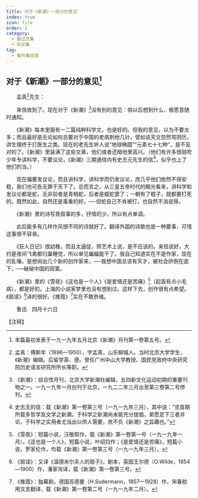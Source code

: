 ```yaml
---
title: 对于《新潮》一部分的意见
index: true
icon: file
order: 2
category:
  - 鲁迅文集
  - 杂文集
tag:  
  - 集外集拾遗
---
```


## 对于《新潮》一部分的意见[^①]

　　孟真[^②]先生：

　　来信收到了。现在对于《新潮》[^③]没有别的意见：倘以后想到什么，极愿意随时通知。

　　《新潮》每本里面有一二篇纯粹科学文，也是好的。但我的意见，以为不要太多；而且最好是无论如何总要对于中国的老病刺他几针，譬如说天文忽然骂阴历，讲生理终于打医生之类。现在的老先生听人说“地球椭圆”“元素七十七种”，是不反对的了。《新潮》里装满了这些文章，他们或者还暗地里高兴。（他们有许多很鼓吹少年专讲科学，不要议论，《新潮》三期通信内有史志元先生的信[^④]，似乎也上了他们的当。）

　　现在偏要发议论，而且讲科学，讲科学而仍发议论，庶几乎他们依然不得安稳，我们也可告无罪于天下了。总而言之，从三皇五帝时代的眼光看来，讲科学和发议论都是蛇，无非前者是青梢蛇，后者是蝮蛇罢了；一朝有了棍子，就都要打死的。既然如此，自然还是毒重的好。──但蛇自己不肯被打，也自然不消说得。

　　《新潮》里的诗写景叙事的多，抒情的少，所以有点单调。

　　此后能多有几样作风很不同的诗就好了。翻译外国的诗歌也是一种要事，可惜这事很不容易。

　　《狂人日记》很幼稚，而且太逼促，照艺术上说，是不应该的。来信说好，大约是夜间飞禽都归巢睡觉，所以单见蝙蝠能干了。我自己知道实在不是作家，现在的乱嚷，是想闹出几个新的创作家来，──我想中国总该有天才，被社会挤倒在底下，──破破中国的寂寞。

　　《新潮》里的《雪夜》《这也是一个人》《是爱情还是苦痛》[^⑤]（起首有点小毛病），都是好的。上海的小说家梦里也没有想到过。这样下去，创作很有点希望。《扇误》[^⑥]译的很好。《推霞》[^⑦]实在不敢恭维。

　　鲁迅　四月十六日

【注释】

[^①]: 本篇最初发表于一九一九年五月北京《新潮》月刊第一卷第五号。

[^②]: 孟真：傅斯年（1896—1950），字孟真，山东聊城人。当时北京大学学生，《新潮》编辑。后留学英、德。曾任广州中山大学教授、国民党政府中央研究院历史语言研究所所长等职。

[^③]: 《新潮》：综合性月刊，北京大学新潮社编辑，五四新文化运动初期的重要刊物之一。一九一九年一月创刊于北京，一九二二年三月出至第三卷第二号停刊。

[^④]: 史志无的信：载《新潮》第一卷第三号（一九一九年三月），其中说：“览首期所载多哲学及文学之新潮，于科学之新潮尚未能充分提倡，弟愿足下三者并论，于科学之实用者尤当出以供人需要，庶不负《新潮》之旨趣也。”

[^⑤]: 《雪夜》：短篇小说，汪敬熙作，载《新潮》第一卷第一号（一九一九年一月）。《这也是一个人》，短篇小说，叶绍钧作；《是爱情还是苦痛》，短篇小说，罗家伦作，均载《新潮》第一卷第三号（一九一九年三月）。

[^⑥]: 《扇误》：又译《温德米尔夫人的扇子》，剧本，英国王尔德（O.Wilde，1854—1900）作，潘家洵译，载《新潮》第一卷第三号。

[^⑦]: 《推霞》：独幕剧，德国苏德曼（H.Sudermann，1857—1928）作，宋春舫用文言翻译，载《新潮》第一卷第二号（一九一九年二月）。
